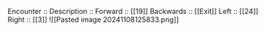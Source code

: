 Encounter :: 
Description :: 
Forward :: [[19]]
Backwards :: [[Exit]]
Left :: [[24]]
Right :: [[3]]
![[Pasted image 20241108125833.png]]
